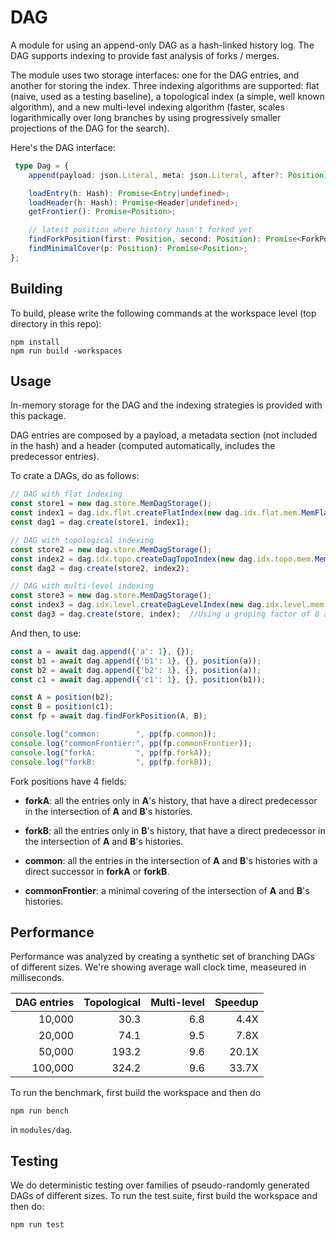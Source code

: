 # DAG

A module for using an append-only DAG as a hash-linked history log. The DAG supports indexing to provide fast analysis of forks / merges.

The module uses two storage interfaces: one for the DAG entries, and another for storing the index. Three indexing algorithms are supported: flat (naive, used as a testing baseline), a topological index (a simple, well known algorithm), and a new multi-level indexing algorithm (faster, scales logarithmically over long branches by using progressively smaller projections of the DAG for the search).

Here's the DAG interface:

```typescript
 type Dag = {
    append(payload: json.Literal, meta: json.Literal, after?: Position): Promise<Hash>;

    loadEntry(h: Hash): Promise<Entry|undefined>;
    loadHeader(h: Hash): Promise<Header|undefined>;
    getFrontier(): Promise<Position>;

    // latest position where history hasn't forked yet
    findForkPosition(first: Position, second: Position): Promise<ForkPosition>;
    findMinimalCover(p: Position): Promise<Position>;
};
```


## Building

To build, please write the following commands at the workspace level (top directory in this repo):

```
npm install
npm run build -workspaces
```

## Usage

In-memory storage for the DAG and the indexing strategies is provided with this package.

DAG entries are composed by a payload, a metadata section (not included in the hash) and a header (computed automatically, includes the predecessor entries).

To crate a DAGs, do as follows:

```typescript
// DAG with flat indexing
const store1 = new dag.store.MemDagStorage();
const index1 = dag.idx.flat.createFlatIndex(new dag.idx.flat.mem.MemFlatIndexStore());
const dag1 = dag.create(store1, index1); 

// DAG with topological indexing
const store2 = new dag.store.MemDagStorage();
const index2 = dag.idx.topo.createDagTopoIndex(new dag.idx.topo.mem.MemTopoIndexStore());
const dag2 = dag.create(store2, index2); 

// DAG with multi-level indexing
const store3 = new dag.store.MemDagStorage();
const index3 = dag.idx.level.createDagLevelIndex(new dag.idx.level.mem.MemLevelIndexStore({levelFactor: 8}));
const dag3 = dag.create(store, index);  //Using a groping factor of 8 at each level
```

And then, to use:

```typescript
const a = await dag.append({'a': 1}, {});
const b1 = await dag.append({'b1': 1}, {}, position(a));
const b2 = await dag.append({'b2': 1}, {}, position(a));
const c1 = await dag.append({'c1': 1}, {}, position(b1));

const A = position(b2);
const B = position(c1);
const fp = await dag.findForkPosition(A, B);

console.log("common:        ", pp(fp.common));
console.log("commonFrontier:", pp(fp.commonFrontier));
console.log("forkA:         ", pp(fp.forkA));
console.log("forkB:         ", pp(fp.forkB));
```

Fork positions have 4 fields:

- __forkA__: all the entries only in __A__'s history, that have a direct predecessor in the intersection of __A__ and __B__'s histories.

- __forkB__: all the entries only in __B__'s history, that have a direct predecessor in the intersection of __A__ and __B__'s histories.

- __common__: all the entries in the intersection of __A__ and __B__'s histories with a direct successor in __forkA__ or __forkB__.

- __commonFrontier__: a minimal covering of the intersection of __A__ and __B__'s histories.

## Performance

Performance was analyzed by creating a synthetic set of branching DAGs of different sizes. We're showing average wall clock time, measeured in milliseconds.

|DAG entries|  Topological | Multi-level  | Speedup |
|----------:|-------------:|-------------:|--------:|
| 10,000    | 30.3         | 6.8          | 4.4X    |
| 20,000    | 74.1         | 9.5          | 7.8X    |
| 50,000    | 193.2        | 9.6          | 20.1X   |
| 100,000   | 324.2        | 9.6          | 33.7X   |

To run the benchmark, first build the workspace and then do

```
npm run bench
```

in `modules/dag`.

## Testing

We do deterministic testing over families of pseudo-randomly generated DAGs of different sizes. To run the test suite, first build the workspace and then do:

```
npm run test
```